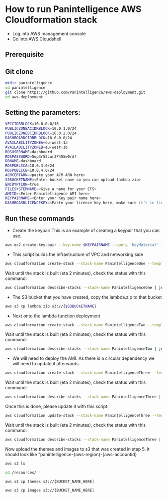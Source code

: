 # How to run Panintelligence AWS Cloudformation stack

- Log into AWS management console
- Go into AWS Cloudshell


## Prerequisite 

## Git clone
```BASH
mkdir panintelligence
cd panintelligence
git clone https://github.com/Panintelligence/aws-deployment.git
cd aws-deployment
```


## Setting the parameters:

```BASH
VPCCIDRBLOCK=10.0.0.0/16
PUBLICZONEACIDRBLOCK=10.0.1.0/24
PUBLICZONEBCIDRBLOCK=10.0.2.0/24
DASHBOARDCIDRBLOCK=10.0.0.0/24
AVAILABILITYZONEA=eu-west-1a
AVAILABILITYZONEB=eu-west-1b
RDSUSERNAME=dashboard
RDSPASSWORD=5up3r53cur3P455w0rd!
DBNAME=dashboard
RDSPUBLICA=10.0.3.0/24
RDSPUBLICB=10.0.4.0/24
ACMCERTARN=<paste your ACM ARN here>
S3BUCKETNAME=<Enter bucket name so you can upload lambda zip>
ENCRYPTION=true
FILESYSTEMNAME=<Give a name for your EFS>
AMIID=<Enter Panintelligence AMI here>
KEYPAIRNAME=<Enter your Key pair name here>
DASHBOARDLICENCEKEY=<Paste your licence key here, make sure it's in line>
```
## Run these commands 

- Create the keypair
This is an example of creating a keypair that you can use. 
```BASH
aws ec2 create-key-pair --key-name $KEYPAIRNAME --query 'KeyMaterial' --output text > $KEYPAIRNAME.pem
```

-  This script builds the infrastructure of VPC and networking side
``` BASH
aws cloudformation create-stack --stack-name PanintelligenceOne --template-body file://infrastructure_setup_one.yaml --parameters ParameterKey=VPCCidrBlock,ParameterValue=$VPCCIDRBLOCK ParameterKey=PublicZoneACidrBlock,ParameterValue=$PUBLICZONEACIDRBLOCK ParameterKey=PublicZoneBCidrBlock,ParameterValue=$PUBLICZONEBCIDRBLOCK ParameterKey=DashboardCidrBlock,ParameterValue=$DASHBOARDCIDRBLOCK ParameterKey=AvailabilityZoneA,ParameterValue=$AVAILABILITYZONEA ParameterKey=AvailabilityZoneB,ParameterValue=$AVAILABILITYZONEB ParameterKey=RDSUsername,ParameterValue=$RDSUSERNAME ParameterKey=RDSPassword,ParameterValue=$RDSPASSWORD ParameterKey=DBName,ParameterValue=$DBNAME ParameterKey=RDSPublicA,ParameterValue=$RDSPUBLICA ParameterKey=RDSPublicB,ParameterValue=$RDSPUBLICB ParameterKey=ACMCertArn,ParameterValue=$ACMCERTARN ParameterKey=S3BucketName,ParameterValue=$S3BUCKETNAME --capabilities CAPABILITY_NAMED_IAM
```

Wait until the stack is built (eta 2 minutes), check the status with this command:
```BASH
aws cloudformation describe-stacks --stack-name PanintelligenceOne | jq '.Stacks[0].StackStatus'
```

-  The S3 bucket that you have created, copy the lambda.zip to that bucket

```BASH
aws s3 cp lambda.zip s3://{$S3BUCKETNAME}
```

-  Next onto the lambda function deployment

```BASH
aws cloudformation create-stack --stack-name PanintelligenceTwo --template-body file://infrastructure_setup_two.yml --parameters ParameterKey=Encryption,ParameterValue=$ENCRYPTION ParameterKey=FileSystemName,ParameterValue=$FILESYSTEMNAME ParameterKey=PerformanceMode,ParameterValue=$PERFORMANCEMODE ParameterKey=S3lambdabucket,ParameterValue=$S3LAMBDABUCKET --capabilities CAPABILITY_NAMED_IAM
```
Wait until the stack is built (eta 2 minutes), check the status with this command:
```BASH
aws cloudformation describe-stacks --stack-name PanintelligenceTwo | jq '.Stacks[0].StackStatus'
```
-  We will need to deploy the AMI. As there is a circular dependency we will need to update it afterwards. 
```BASH
aws cloudformation create-stack --stack-name PanintelligenceThree --template-body file://infrastructure_setup_three.yml --parameters ParameterKey=AMIID,ParameterValue=$AMIID ParameterKey=KeyPairName,ParameterValue=$KEYPAIRNAME ParameterKey=DashboardLicenceKey,ParameterValue=$DASHBOARDLICENCEKEY --capabilities CAPABILITY_NAMED_IAM
```
Wait until the stack is built (eta 2 minutes), check the status with this command:
```BASH
aws cloudformation describe-stacks --stack-name PanintelligenceThree | jq '.Stacks[0].StackStatus'
```
Once this is done, please update it with this script:
```BASH
aws cloudformation update-stack --stack-name PanintelligenceThree --template-body file://infrastructure_setup_three_update.yml --parameters ParameterKey=AMIID,ParameterValue=$AMIID ParameterKey=KeyPairName,ParameterValue=$KEYPAIRNAME ParameterKey=DashboardLicenceKey,ParameterValue=$DASHBOARDLICENCEKEY --capabilities CAPABILITY_NAMED_IAM
```
Wait until the stack is built (eta 2 minutes), check the status with this command:
```BASH
aws cloudformation describe-stacks --stack-name PanintelligenceThree | jq '.Stacks[0].StackStatus'
```

 Now upload the themes and images to s3 that was created in step 5.
it should look like "panintelligence-{aws-region}-{aws-accountid}
```BASH
aws s3 ls
```
```BASH
cd /resources/
```
```BASH
aws s3 cp themes s3://{BUCKET_NAME_HERE]
```
```BASH
aws s3 cp images s3://{BUCKET_NAME_HERE]
```






